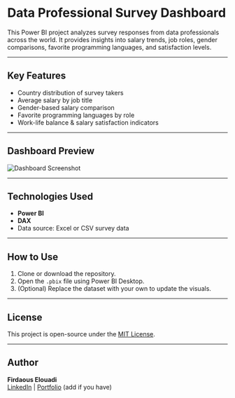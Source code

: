 #  Data Professional Survey Dashboard

This Power BI project analyzes survey responses from data professionals across the world. It provides insights into salary trends, job roles, gender comparisons, favorite programming languages, and satisfaction levels.

---

##  Key Features

- Country distribution of survey takers
- Average salary by job title
- Gender-based salary comparison
- Favorite programming languages by role
- Work-life balance & salary satisfaction indicators

---

## Dashboard Preview

![Dashboard Screenshot](screenshots/)

---

## Technologies Used

- **Power BI**
- **DAX**
- Data source: Excel or CSV survey data

---

## How to Use

1. Clone or download the repository.
2. Open the `.pbix` file using Power BI Desktop.
3. (Optional) Replace the dataset with your own to update the visuals.

---

## License

This project is open-source under the [MIT License](LICENSE).

---

## Author

**Firdaous Elouadi**  
[LinkedIn](https://www.linkedin.com/) | [Portfolio](#) (add if you have)

